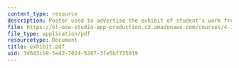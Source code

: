 ```yaml
---
content_type: resource
description: Poster used to advertise the exhibit of student's work from the class.
file: https://ol-ocw-studio-app-production.s3.amazonaws.com/courses/4-341-introduction-to-photography-and-related-media-fall-2007/3d643cb95e42702452073fe5bf735019_exhibit.pdf
file_type: application/pdf
resourcetype: Document
title: exhibit.pdf
uid: 3d643cb9-5e42-7024-5207-3fe5bf735019
---
```

